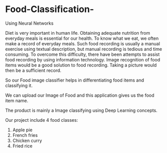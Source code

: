 # Food-Classification-
Using Neural Networks 

Diet is very important in human life. Obtaining adequate nutrition from everyday meals is essential for our health.
To know what we eat, we often make a record of everyday meals. Such food recording is usually a manual exercise using textual description, but manual recording is tedious and time consuming. To overcome this difficulty, there have been attempts to assist food recording by using information technology. Image recognition of food items would be a good solution to food recording. Taking a picture would then be a sufficient record.

So our Food image classifier helps in differentiating food items and classifying it.

We can upload our Image of Food and this application gives us the food item name.

The product is mainly a Image classifying using Deep Learning concepts.

Our project include 4 food classes:
1. Apple pie
2. French fries
3. Chicken curry
4. Fried rice
